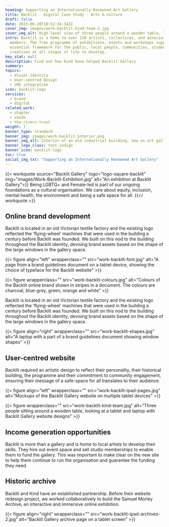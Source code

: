 ```yaml
---
heading: Supporting an Internationally-Renowned Art Gallery
title: Backlit - Digital Case Study - Arts & Culture  
draft: false
date: 2023-06-28T10:52:34.342Z
cover_img: images/work-backlit-kind-team-2.jpg
cover_img_alt: High-level view of three people around a wooden table, looking at digital designs of Backlit Gallery website on a laptop and a tablet
intro: Backlit is a home to over 120 artists, collectives, and associate
  members. The free programme of exhibitions, events and workshops supports an
  essential framework for the public, local people, communities, students and
  creatives at all stages of life to develop.
key_stat: null
description: Find out how Kind have helped Backlit Gallery
summary:
topics:
  - Visual identity
  - User-centred Design
  - CMS integration
icon: backlit-logo
services:
  - brand
  - digital
related_work:
  - chapter
  - vanda
  - the-rivers-trust
weight: 7
banner_type: standard
banner_img: images/work-backlit-interior.png
banner_img_alt: Interior of an old industrial building, now an art gallery
banner_logo_class: text-indigo
banner_icon: backlit-logo
toc: true
social_img_txt: "Supporting an Internationally Renowned Art Gallery"
---
```


{{< workquote source="Backlit Gallery" logo="logo-square-backlit" img="images/Work-Backlit-Exhibition.jpg" alt="An exhibition at Backlit Gallery">}}
Being LGBTQ+ and Female-led is part of our ongoing foundations as a cultural organisation. We care about equity, inclusion, mental health, the environment and being a safe space for all.
{{</ workquote >}}


<!-- Text left -->
<div class="w-full grid grid-cols-12 gap-x-2.5 gap-y-6 lg:gap-6 xl:gap-8">
  <div class="prose col-span-full lg:col-span-8">

  ## Online brand development

  Backlit is located in an old Victorian textile factory and the existing logo reflected the ‘flying-wheel’ machines that were used in the building a century before Backlit was founded. We built on this nod to the building throughout the Backlit identity, devising brand assets based on the shape of the large windows in the gallery space.

  </div>
</div>

{{< figure align="left" wrapperclass="" src="work-backlit-font.jpg" alt="A page from a brand guidelines document on a tablet device, showing the choice of typeface for the Backlit website" >}}

{{< figure wrapperclass="" src="work-backlit-colours.jpg" alt="Colours of the Backlit online brand shown in stripes in a document. The colours are charcoal, blue-grey, green, orange and white" >}}



<!-- Text right -->
<div class="w-full grid grid-cols-12 gap-x-2.5 gap-y-6 lg:gap-6 xl:gap-8">
  <div class="prose col-span-full lg:col-span-8 lg:col-start-5">

  Backlit is located in an old Victorian textile factory and the existing logo reflected the ‘flying-wheel’ machines that were used in the building a century before Backlit was founded. We built on this nod to the building throughout the Backlit identity, devising brand assets based on the shape of the large windows in the gallery space.

  </div>
</div>

{{< figure align="right" wrapperclass="" src="work-backlit-shapes.jpg" alt="A laptop with a part of a brand guidelines document showing window shapes" >}}


<!-- Text left -->
<div class="w-full grid grid-cols-12 gap-x-2.5 gap-y-6 lg:gap-6 xl:gap-8">
  <div class="prose col-span-full lg:col-span-8">

  ## User-centred website

  Backlit required an artistic design to reflect their personality, their historical building, the programme and their commitment to community engagement, ensuring their message of a safe-space for all translates to their audience.

  </div>
</div>

{{< figure align="left" wrapperclass="" src="work-backlit-ipad-pages.jpg" alt="Mockups of the Backlit Gallery website on multiple tablet devices" >}}

{{< figure wrapperclass="" src="work-backlit-kind-team.jpg" alt="Three people sitting around a wooden table, looking at a tablet and laptop with Backlit Gallery website designs" >}}


<!-- Text right -->
<div class="w-full grid grid-cols-12 gap-x-2.5 gap-y-6 lg:gap-6 xl:gap-8">
  <div class="prose col-span-full lg:col-span-8 lg:col-start-5">

  ## Income generation opportunities

  Backlit is more than a gallery and is home to local artists to develop their skills. They hire out event space and sell studio memberships to enable them to fund the gallery. This was important to make clear on the new site to help them continue to run the organisation and guarantee the funding they need.

  ## Historic archive

  Backlit and Kind have an established partnership. Before their website redesign project, we worked collaboratively to build the Samuel Morley Archive, an interactive and immersive online exhibition.

  </div>
</div>

{{< figure align="right" wrapperclass="" src="work-backlit-ipad-archives-2.jpg" alt="Backlit Gallery archive page on a tablet screen" >}}